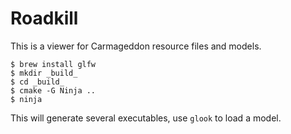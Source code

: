 # Roadkill

This is a viewer for Carmageddon resource files and models.

    $ brew install glfw
    $ mkdir _build_
    $ cd _build_
    $ cmake -G Ninja ..
    $ ninja

This will generate several executables, use `glook` to load a model.
